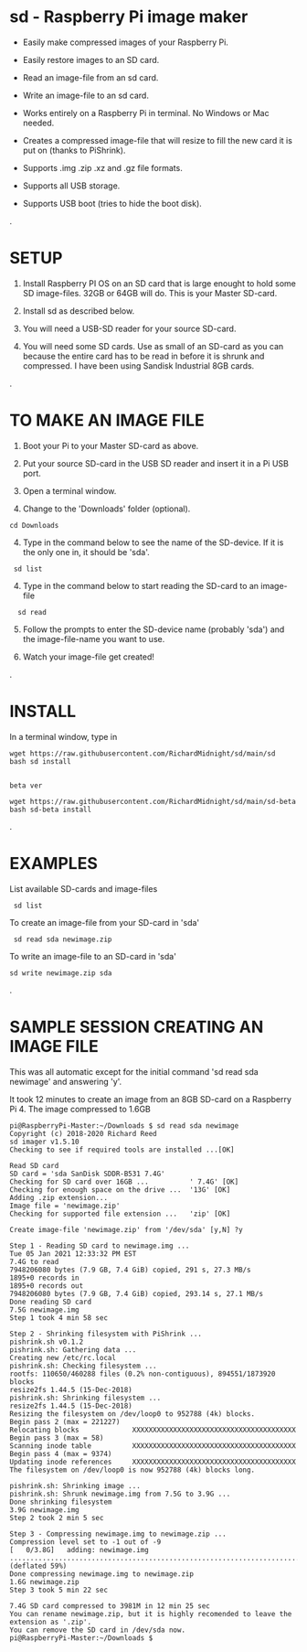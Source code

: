 # sd - Raspberry Pi image maker

 - Easily make compressed images of your Raspberry Pi.
 
 - Easily restore images to an SD card.

 - Read an image-file from an sd card.

 - Write an image-file to an sd card.

 - Works entirely on a Raspberry Pi in terminal.  No Windows or Mac needed. 
 
 - Creates a compressed image-file that will resize to fill the new card it is put on (thanks to PiShrink).
 
 - Supports .img .zip .xz and .gz file formats.
 
 - Supports all USB storage.
 
 - Supports USB boot (tries to hide the boot disk).
 
.
 
# SETUP
 
   1) Install Raspberry PI OS on an SD card that is large enought to hold some SD image-files.  32GB or 64GB will do.  This is your Master SD-card.
   
   2) Install sd as described below.
   
   3) You will need a USB-SD reader for your source SD-card.
   
   4) You will need some SD cards.  Use as small of an SD-card as you can because the entire card has to be read in before it is shrunk and compressed.  I have been using Sandisk Industrial 8GB cards.
   
.   

   
# TO MAKE AN IMAGE FILE  
   
   1) Boot your Pi to your Master SD-card as above.
   
   2) Put your source SD-card in the USB SD reader and insert it in a Pi USB port.
   
   3) Open a terminal window.
   
   4) Change to the 'Downloads' folder (optional).
   
    cd Downloads
   
   4) Type in the command below to see the name of the SD-device.  If it is the only one in, it should be 'sda'.
  
     sd list
         
   4)  Type in the command below to start reading the SD-card to an image-file
   
      sd read
        
   5) Follow the prompts to enter the SD-device name (probably 'sda') and the image-file-name you want to use.
   
   6) Watch your image-file get created!
   
 .
   

# INSTALL

In a terminal window, type in
    
    wget https://raw.githubusercontent.com/RichardMidnight/sd/main/sd
    bash sd install   
    
    
    beta ver 
    
    wget https://raw.githubusercontent.com/RichardMidnight/sd/main/sd-beta
    bash sd-beta install
.

# EXAMPLES

List available SD-cards and image-files

     sd list 
     
To create an image-file from your SD-card in 'sda'

     sd read sda newimage.zip
     
To write an image-file to an SD-card in 'sda'

    sd write newimage.zip sda
    
    
.

# SAMPLE SESSION CREATING AN IMAGE FILE

This was all automatic except for the initial command 'sd read sda newimage' and answering 'y'.

It took 12 minutes to create an image from an 8GB SD-card on a Raspberry Pi 4. The image compressed to 1.6GB

    
    pi@RaspberryPi-Master:~/Downloads $ sd read sda newimage
    Copyright (c) 2018-2020 Richard Reed
    sd imager v1.5.10
    Checking to see if required tools are installed ...[OK]

    Read SD card
    SD card = 'sda SanDisk SDDR-B531 7.4G'
    Checking for SD card over 16GB ...          ' 7.4G' [OK]
    Checking for enough space on the drive ...  '13G' [OK]
    Adding .zip extension...
    Image file = 'newimage.zip'
    Checking for supported file extension ...   'zip' [OK]

    Create image-file 'newimage.zip' from '/dev/sda' [y,N] ?y

    Step 1 - Reading SD card to newimage.img ...
    Tue 05 Jan 2021 12:33:32 PM EST
    7.4G to read
    7948206080 bytes (7.9 GB, 7.4 GiB) copied, 291 s, 27.3 MB/s
    1895+0 records in
    1895+0 records out
    7948206080 bytes (7.9 GB, 7.4 GiB) copied, 293.14 s, 27.1 MB/s
    Done reading SD card
    7.5G newimage.img
    Step 1 took 4 min 58 sec

    Step 2 - Shrinking filesystem with PiShrink ...
    pishrink.sh v0.1.2
    pishrink.sh: Gathering data ...
    Creating new /etc/rc.local
    pishrink.sh: Checking filesystem ...
    rootfs: 110650/460288 files (0.2% non-contiguous), 894551/1873920 blocks
    resize2fs 1.44.5 (15-Dec-2018)
    pishrink.sh: Shrinking filesystem ...
    resize2fs 1.44.5 (15-Dec-2018)
    Resizing the filesystem on /dev/loop0 to 952788 (4k) blocks.
    Begin pass 2 (max = 221227)
    Relocating blocks             XXXXXXXXXXXXXXXXXXXXXXXXXXXXXXXXXXXXXXXX
    Begin pass 3 (max = 58)
    Scanning inode table          XXXXXXXXXXXXXXXXXXXXXXXXXXXXXXXXXXXXXXXX
    Begin pass 4 (max = 9374)
    Updating inode references     XXXXXXXXXXXXXXXXXXXXXXXXXXXXXXXXXXXXXXXX
    The filesystem on /dev/loop0 is now 952788 (4k) blocks long.

    pishrink.sh: Shrinking image ...
    pishrink.sh: Shrunk newimage.img from 7.5G to 3.9G ...
    Done shrinking filesystem
    3.9G newimage.img
    Step 2 took 2 min 5 sec

    Step 3 - Compressing newimage.img to newimage.zip ...
    Compression level set to -1 out of -9
    [   0/3.8G]   adding: newimage.img ............................................................................................................................................................................................................................................................................................................................................................................................................... (deflated 59%)
    Done compressing newimage.img to newimage.zip
    1.6G newimage.zip
    Step 3 took 5 min 22 sec

    7.4G SD card compressed to 3981M in 12 min 25 sec
    You can rename newimage.zip, but it is highly recomended to leave the extension as '.zip'.
    You can remove the SD card in /dev/sda now.
    pi@RaspberryPi-Master:~/Downloads $ 





